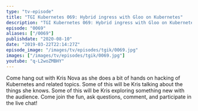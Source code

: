 ```yaml
---
type: "tv-episode"
title: "TGI Kubernetes 069: Hybrid ingress with Gloo on Kubernetes"
description: "TGI Kubernetes 069: Hybrid ingress with Gloo on Kubernetes"
episode: "0069"
aliases: ["/0069"]
publishdate: "2020-08-10"
date: "2019-03-22T22:14:27Z"
episode_image: "/images/tv/episodes/tgik/0069.jpg"
images: ["/images/tv/episodes/tgik/0069.jpg"]
youtube: "q-L2woZMBHY"
---
```


Come hang out with Kris Nova as she does a bit of hands on hacking of Kubernetes and related topics. Some of this will be Kris talking about the things she knows. Some of this will be Kris exploring something new with the audience. Come join the fun, ask questions, comment, and participate in the live chat!

